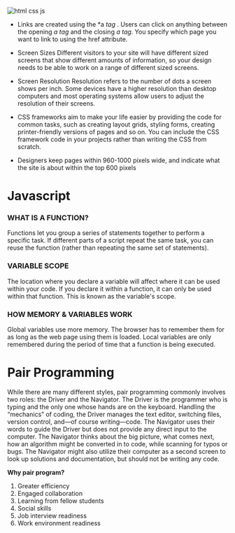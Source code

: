 ![html css js](https://miro.medium.com/max/3840/0*crN1sMRpNnApF9Pe.png)

* Links are created using the *a *tag* . Users can click on anything 
between the opening *a tag* and the closing *a tag*. You specify 
which page you want to link to using the href attribute.
* Screen Sizes
Different visitors to your site will have different sized screens that show 
different amounts of information, so your design needs to be able to 
work on a range of different sized screens.
* Screen Resolution
Resolution refers to the number of dots a screen shows per inch. Some 
devices have a higher resolution than desktop computers and most 
operating systems allow users to adjust the resolution of their screens.

* CSS frameworks aim to make your life easier by providing the code for 
common tasks, such as creating layout grids, styling forms, creating 
printer-friendly versions of pages and so on. You can include the CSS 
framework code in your projects rather than writing the CSS from scratch.

* Designers keep pages within 960-1000 pixels wide, 
and indicate what the site is about within the top 600 
pixels
 
# Javascript

### WHAT IS A FUNCTION? 
Functions let you group a series of statements together to perform a 
specific task. If different parts of a script repeat the same task, you can 
reuse the function (rather than repeating the same set of statements). 

### VARIABLE SCOPE 
The location where you declare a variable will affect where it can be used 
within your code. If you declare it within a function, it can only be used 
within that function. This is known as the variable's scope.

### HOW MEMORY & VARIABLES WORK 
Global variables use more memory. The browser has to remember them 
for as long as the web page using them is loaded. Local variables are only 
remembered during the period of time that a function is being executed.


# Pair Programming

While there are many different styles, pair programming commonly involves two roles: the Driver and the Navigator. The Driver is the programmer who is typing and the only one whose hands are on the keyboard. Handling the “mechanics” of coding, the Driver manages the text editor, switching files, version control, and—of course writing—code. The Navigator uses their words to guide the Driver but does not provide any direct input to the computer. The Navigator thinks about the big picture, what comes next, how an algorithm might be converted in to code, while scanning for typos or bugs. The Navigator might also utilize their computer as a second screen to look up solutions and documentation, but should not be writing any code.

**Why pair program?**
1. Greater efficiency
2. Engaged collaboration
3. Learning from fellow students
4. Social skills
5. Job interview readiness
6. Work environment readiness